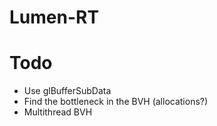 # Lumen-RT


# Todo
- Use glBufferSubData
- Find the bottleneck in the BVH (allocations?)
- Multithread BVH
